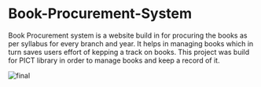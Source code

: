 # Book-Procurement-System

Book Procurement system is a website build in for procuring the books as per syllabus for every branch and year. 
It helps in managing books which in turn saves users effort of kepping a track on books.
This project was build for PICT library in order to manage books and keep a record of it.


![final](https://user-images.githubusercontent.com/69747262/150146324-ba6d5f1a-2293-4f91-93bb-e36881ddb2e7.png)
